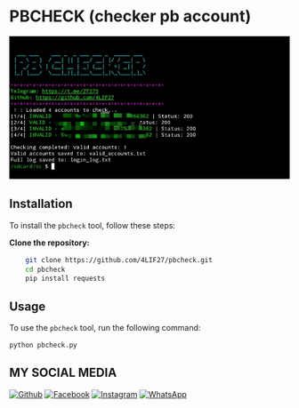 # PBCHECK (checker pb account)

![Preview](https://raw.githubusercontent.com/4LIF27/pbcheck/refs/heads/main/1741848580756.jpg)

## Installation

To install the `pbcheck` tool, follow these steps:

**Clone the repository:**
```bash
    git clone https://github.com/4LIF27/pbcheck.git
    cd pbcheck
    pip install requests
```

## Usage
To use the `pbcheck` tool, run the following command:
```bash
python pbcheck.py
```

## MY SOCIAL MEDIA
[![Github](https://img.shields.io/badge/Github-Ikuti-green?style=for-the-badge&logo=github)](https://github.com/zhukov-z)
[![Facebook](https://img.shields.io/badge/Facebook-Ikuti-green?style=for-the-badge&logo=facebook)](https://m.facebook.com/galzxd)
[![Instagram](https://img.shields.io/badge/Instagram-Ikuti-green?style=for-the-badge&logo=instagram)](https://Instagram.com/lifzxv)
[![WhatsApp](https://img.shields.io/badge/whatsapp-Hubungi-brightgreen?style=for-the-badge&logo=whatsapp)](https://api.whatsapp.com/send/?phone=%2B6283198075343&text&app_absent=0)


